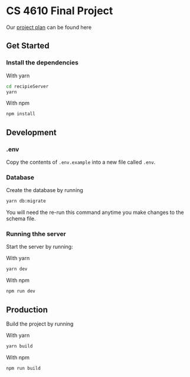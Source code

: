 # CS 4610 Final Project
Our [project plan](./plan.md) can be found here

## Get Started
### Install the dependencies

With yarn
```bash
cd recipieServer
yarn
```

With npm
```bash
npm install
```

## Development
### .env
Copy the contents of `.env.example` into a new file called `.env`.

### Database
Create the database by running
```bash
yarn db:migrate
```
You will need the re-run this command anytime you make changes to the schema file.

### Running thhe server
Start the server by running:

With yarn
```bash
yarn dev
```

With npm
```bash
npm run dev
```

## Production
Build the project by running

With yarn
```bash
yarn build
```

With npm
```bash
npm run build
```
